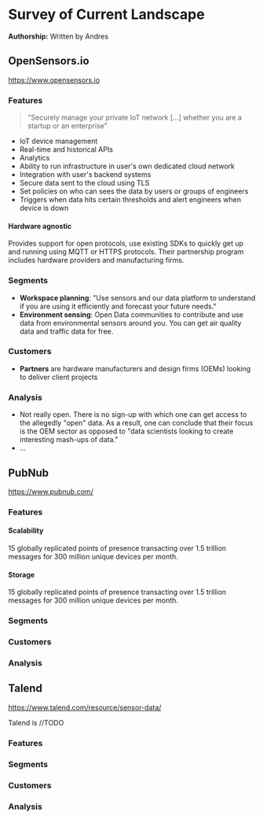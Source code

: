 # Survey of Current Landscape

**Authorship:** Written by Andres



## OpenSensors.io

https://www.opensensors.io

### Features

> "Securely manage your private IoT network [...] whether you are a startup or an enterprise"

* IoT device management
* Real-time and historical APIs
* Analytics
* Ability to run infrastructure in user's own dedicated cloud network
* Integration with user's backend systems
* Secure data sent to the cloud using TLS
* Set policies on who can sees the data by users or groups of engineers
* Triggers when data hits certain thresholds and alert engineers when device is down

#### Hardware agnostic
Provides support for open protocols, use existing SDKs to quickly get up and running using MQTT or HTTPS protocols. Their partnership program includes hardware providers and manufacturing firms.

### Segments
* **Workspace planning**:  "Use sensors and our data platform to understand if you are using it efficiently and forecast your future needs."
* **Environment sensing**: Open Data communities to contribute and use data from environmental sensors around you. You can get air quality data and traffic data for free.

### Customers
* **Partners** are hardware manufacturers and design firms (OEMs) looking to deliver client projects

### Analysis
* Not really open. There is no sign-up with which one can get access to the allegedly "open" data. As a result, one can conclude that their focus is the OEM sector as opposed to "data scientists looking to create interesting mash-ups of data."
* ...


## PubNub

https://www.pubnub.com/

### Features

#### Scalability

15 globally replicated points of presence transacting over 1.5 trillion messages for 300 million unique devices per month.

#### Storage

15 globally replicated points of presence transacting over 1.5 trillion messages for 300 million unique devices per month.

### Segments

### Customers

### Analysis


## Talend

https://www.talend.com/resource/sensor-data/

Talend is //TODO

### Features

### Segments

### Customers

### Analysis
